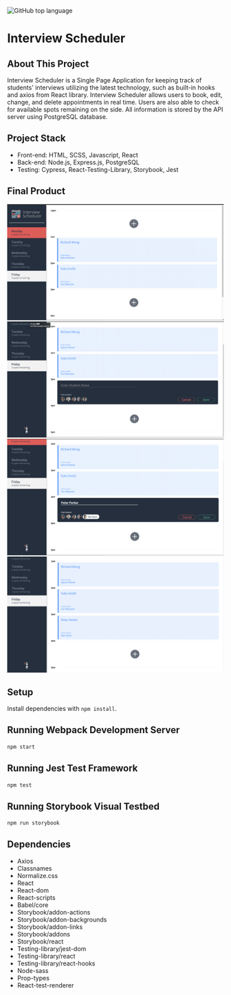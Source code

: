 ![GitHub top language](https://img.shields.io/github/languages/top/schenn1992/schedulerApp?color=yellow&logo=Javascript&style=for-the-badge)
# Interview Scheduler

## About This Project

Interview Scheduler is a Single Page Application for keeping track of students' interviews utilizing the latest technology, such as built-in hooks and axios from React library. Interview Scheduler allows users to book, edit, change, and delete appointments in real time. Users are also able to check for available spots remaining on the side. All information is stored by the API server using PostgreSQL database. 

## Project Stack

* Front-end: HTML, SCSS, Javascript, React
* Back-end: Node.js, Express.js, PostgreSQL
* Testing: Cypress, React-Testing-Library, Storybook, Jest 

## Final Product

!["screenshot of selecting a specific day"](https://github.com/schenn1992/schedulerApp/blob/master/docs/select_day.png)
!["screenshot of selecting an empty time slot"](https://github.com/schenn1992/schedulerApp/blob/master/docs/select_empty_slot.png)
!["screenshot of booking an appointment"](https://github.com/schenn1992/schedulerApp/blob/master/docs/book_appointment.png)
!["screenshot of updated schedule"](https://github.com/schenn1992/schedulerApp/blob/master/docs/save_new_appointment.png)

## Setup

Install dependencies with `npm install`.

## Running Webpack Development Server

```sh
npm start
```

## Running Jest Test Framework

```sh
npm test
```

## Running Storybook Visual Testbed

```sh
npm run storybook
```

## Dependencies
* Axios
* Classnames 
* Normalize.css
* React
* React-dom
* React-scripts
* Babel/core
* Storybook/addon-actions
* Storybook/addon-backgrounds
* Storybook/addon-links
* Storybook/addons
* Storybook/react
* Testing-library/jest-dom
* Testing-library/react
* Testing-library/react-hooks
* Node-sass
* Prop-types
* React-test-renderer

  
 
